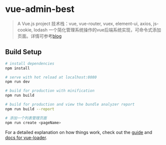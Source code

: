 # vue-admin-best

> A Vue.js project
> 技术栈：vue, vue-router, vuex, element-ui, axios, js-cookie, lodash
> 一个简化管理系统操作的vue后端系统实现，可命令式添加页面。详情可参考[blog](https://wangxiaofeid.github.io/2018/07/09/%E5%9F%BA%E4%BA%8Evue%E5%90%8E%E7%AB%AF%E7%AE%A1%E7%90%86%E7%B3%BB%E7%BB%9F%E7%9A%84%E6%9C%80%E4%BD%B3%E5%AE%9E%E8%B7%B5/)

## Build Setup

``` bash
# install dependencies
npm install

# serve with hot reload at localhost:8080
npm run dev

# build for production with minification
npm run build

# build for production and view the bundle analyzer report
npm run build --report

# 添加一个列表管理页面
npm run create <pageName>
```

For a detailed explanation on how things work, check out the [guide](http://vuejs-templates.github.io/webpack/) and [docs for vue-loader](http://vuejs.github.io/vue-loader).

